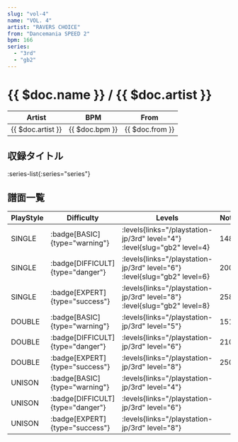 ```yaml
---
slug: "vol-4"
name: "VOL. 4"
artist: "RAVERS CHOICE"
from: "Dancemania SPEED 2"
bpm: 166
series:
  - "3rd"
  - "gb2"
---
```


# {{ $doc.name }} / {{ $doc.artist }}

|Artist|BPM|From|
|------|---|----|
|{{ $doc.artist }}|{{ $doc.bpm }}|{{ $doc.from }}|

## 収録タイトル

:series-list{:series="series"}

## 譜面一覧

|PlayStyle|Difficulty|Levels|Notes|Movie|
|---------|----------|------|-----|-----|
|SINGLE| :badge[BASIC]{type="warning"}| :levels{links="/playstation-jp/3rd" level="4"} :level{slug="gb2" level=4}|148/0||
|SINGLE| :badge[DIFFICULT]{type="danger"}| :levels{links="/playstation-jp/3rd" level="6"} :level{slug="gb2" level=6}|200/0||
|SINGLE| :badge[EXPERT]{type="success"}| :levels{links="/playstation-jp/3rd" level="8"} :level{slug="gb2" level=8}|258/0||
|DOUBLE| :badge[BASIC]{type="warning"}| :levels{links="/playstation-jp/3rd" level="5"}|151/0||
|DOUBLE| :badge[DIFFICULT]{type="danger"}| :levels{links="/playstation-jp/3rd" level="6"}|210/0||
|DOUBLE| :badge[EXPERT]{type="success"}| :levels{links="/playstation-jp/3rd" level="8"}|250/0||
|UNISON| :badge[BASIC]{type="warning"}| :levels{links="/playstation-jp/3rd" level="4"}|||
|UNISON| :badge[DIFFICULT]{type="danger"}| :levels{links="/playstation-jp/3rd" level="6"}|||
|UNISON| :badge[EXPERT]{type="success"}| :levels{links="/playstation-jp/3rd" level="8"}|||
